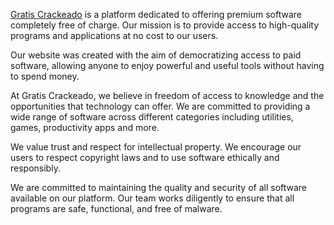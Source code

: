 [Gratis Crackeado](https://gratiscrackeado.com/) is a platform dedicated to offering premium software completely free of charge. Our mission is to provide access to high-quality programs and applications at no cost to our users.

Our website was created with the aim of democratizing access to paid software, allowing anyone to enjoy powerful and useful tools without having to spend money.

At Gratis Crackeado, we believe in freedom of access to knowledge and the opportunities that technology can offer. We are committed to providing a wide range of software across different categories including utilities, games, productivity apps and more.

We value trust and respect for intellectual property. We encourage our users to respect copyright laws and to use software ethically and responsibly.

We are committed to maintaining the quality and security of all software available on our platform. Our team works diligently to ensure that all programs are safe, functional, and free of malware.
